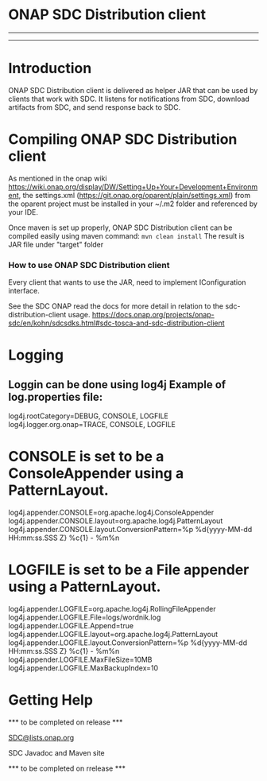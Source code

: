 # ONAP SDC Distribution client


---
---

# Introduction

ONAP SDC Distribution client is delivered as helper JAR that can be used by clients that work with SDC.
It listens for notifications from SDC, download artifacts from SDC, and send response back to SDC.


# Compiling ONAP SDC Distribution client

As mentioned in the onap wiki https://wiki.onap.org/display/DW/Setting+Up+Your+Development+Environment, 
the settings.xml (https://git.onap.org/oparent/plain/settings.xml) from the oparent project must be 
installed in your ~/.m2 folder and referenced by your IDE.

Once maven is set up properly, ONAP SDC Distribution client can be compiled easily using maven command: `mvn clean install`
The result is JAR file under "target" folder


### How to use ONAP SDC Distribution client
Every client that wants to use the JAR, need to implement IConfiguration interface.

See the SDC ONAP read the docs for more detail in relation to the sdc-distribution-client usage.
https://docs.onap.org/projects/onap-sdc/en/kohn/sdcsdks.html#sdc-tosca-and-sdc-distribution-client

# Logging
Loggin can be done using log4j
Example of log.properties file:
-------------------------------
log4j.rootCategory=DEBUG, CONSOLE, LOGFILE
log4j.logger.org.onap=TRACE, CONSOLE, LOGFILE

# CONSOLE is set to be a ConsoleAppender using a PatternLayout.
log4j.appender.CONSOLE=org.apache.log4j.ConsoleAppender
log4j.appender.CONSOLE.layout=org.apache.log4j.PatternLayout
log4j.appender.CONSOLE.layout.ConversionPattern=%p %d{yyyy-MM-dd HH:mm:ss.SSS Z} %c{1} - %m%n
 
# LOGFILE is set to be a File appender using a PatternLayout.
log4j.appender.LOGFILE=org.apache.log4j.RollingFileAppender
log4j.appender.LOGFILE.File=logs/wordnik.log
log4j.appender.LOGFILE.Append=true
log4j.appender.LOGFILE.layout=org.apache.log4j.PatternLayout
log4j.appender.LOGFILE.layout.ConversionPattern=%p %d{yyyy-MM-dd HH:mm:ss.SSS Z} %c{1} - %m%n
log4j.appender.LOGFILE.MaxFileSize=10MB
log4j.appender.LOGFILE.MaxBackupIndex=10


# Getting Help

*** to be completed on release ***

SDC@lists.onap.org

SDC Javadoc and Maven site
 
*** to be completed on rrelease ***

